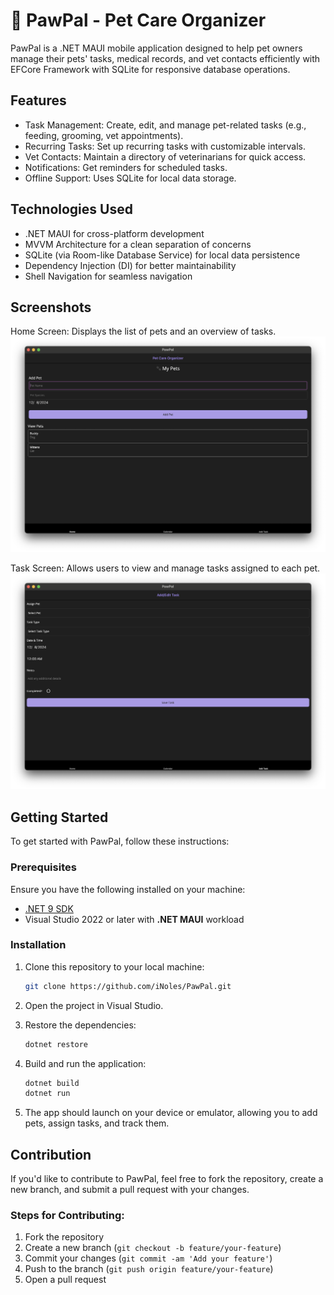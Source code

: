 # 🐾 PawPal - Pet Care Organizer

PawPal is a .NET MAUI mobile application designed to help pet owners manage their pets' tasks, medical records, and vet contacts efficiently with EFCore Framework with SQLite for responsive database operations.

## Features

- Task Management: Create, edit, and manage pet-related tasks (e.g., feeding, grooming, vet appointments).
- Recurring Tasks: Set up recurring tasks with customizable intervals.
- Vet Contacts: Maintain a directory of veterinarians for quick access.
- Notifications: Get reminders for scheduled tasks.
- Offline Support: Uses SQLite for local data storage.

## Technologies Used

- .NET MAUI for cross-platform development
- MVVM Architecture for a clean separation of concerns
- SQLite (via Room-like Database Service) for local data persistence
- Dependency Injection (DI) for better maintainability
- Shell Navigation for seamless navigation

## Screenshots

Home Screen: Displays the list of pets and an overview of tasks.
![Home Screen](screenshot/home.png)

Task Screen: Allows users to view and manage tasks assigned to each pet.
![Task Screen](screenshot/tasks.png)

## Getting Started

To get started with PawPal, follow these instructions:

### Prerequisites

Ensure you have the following installed on your machine:

- [.NET 9 SDK](https://dotnet.microsoft.com/download/dotnet)
- Visual Studio 2022 or later with **.NET MAUI** workload

### Installation

1. Clone this repository to your local machine:

   ```bash
   git clone https://github.com/iNoles/PawPal.git
   ```

2. Open the project in Visual Studio.

3. Restore the dependencies:

   ```bash
   dotnet restore
   ```

4. Build and run the application:

   ```bash
   dotnet build
   dotnet run
   ```

5. The app should launch on your device or emulator, allowing you to add pets, assign tasks, and track them.

## Contribution

If you'd like to contribute to PawPal, feel free to fork the repository, create a new branch, and submit a pull request with your changes.

### Steps for Contributing:
1. Fork the repository
2. Create a new branch (`git checkout -b feature/your-feature`)
3. Commit your changes (`git commit -am 'Add your feature'`)
4. Push to the branch (`git push origin feature/your-feature`)
5. Open a pull request
